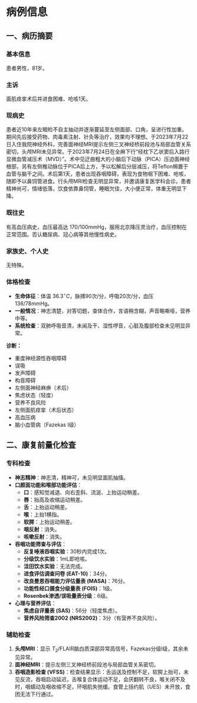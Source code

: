 # 病例信息

## 一、病历摘要

### 基本信息
患者男性，81岁。

### 主诉
面肌痉挛术后并进食困难、呛咳1天。

### 现病史
患者近10年来左眼睑不自主抽动并逐渐蔓延至左侧面部、口角，呈进行性加重。期间先后接受药物、肉毒素注射、针灸等治疗，效果均不理想。于2023年7月22日入住我院神经外科，完善面神经MRI提示左侧三叉神经桥前段池与局部血管关系密切，头颅MRI未见异常。于2023年7月24日在全麻下行“经枕下乙状窦后入路行显微血管减压术（MVD）”。术中见迂曲粗大的小脑后下动脉（PICA）压迫面神经根部，另有左侧椎动脉位于PICA后上方，予以松解后分层减压，将Teflon棉置于血管与脑干之间。术后第1天，患者出现吞咽障碍，表现为食物咽下困难、呛咳，随即予以鼻饲管进食。行头颅MRI检查无明显异常，并邀请康复医学科会诊。患者精神尚可，情绪低落，饮食依靠鼻饲管，睡眠欠佳，大小便正常，体重无明显下降。

### 既往史
有高血压病史，血压最高达 $170 / 100\mathrm{mmHg}$，服用北京降压灵治疗，血压控制在正常范围。否认糖尿病、冠心病等其他慢性病史。

### 家族史、个人史
无特殊。

### 体格检查
- **生命体征**：体温 $36.3^{\circ}C$，脉搏90次/分，呼吸20次/分，血压 $136 / 78\mathrm{mmHg}$。
- **一般情况**：神志清楚，对答切题，查体合作，言语稍含糊，声音略嘶哑，营养中等。
- **系统检查**：双肺呼吸音清，未闻及干、湿性啰音，心脏及腹部检查未见明显异常。

**诊断：**
* 重度神经源性吞咽障碍
* 误吸
* 发声障碍
* 构音障碍
* 左侧面神经麻痹（术后）
* 焦虑状态（轻度）
* 营养不良风险
* 左侧面肌痉挛（术后状态）
* 高血压病 
* 脑小血管病（Fazekas I级）

## 二、康复前量化检查

### 专科检查
- **神志精神**：神志清，精神可，未见明显面肌抽搐。
- **口颜面功能和喉部功能评估**：
    - **口**：感知觉减退、向右歪斜、流涎、上抬运动稍差。
    - **唇**：抬高及收缩运动稍差。
    - **舌**：上抬运动稍差。
    - **喉**：上抬1横指。
    - **软腭**：上抬运动稍差。
    - **咽反射**：消失。
    - **咳嗽反射**：消失。
- **吞咽功能筛查与评估**：
    - **反复唾液吞咽实验**：30秒内完成1次。
    - **分级饮水实验**：1mL即呛咳。
    - **洼田饮水实验**：无法完成。
    - **进食评估调查问卷 (EAT-10)**：34分。
    - **改良曼恩吞咽能力评估量表 (MASA)**：76分。
    - **功能性经口摄食分级量表 (FOIS)**：1级。
    - **Rosenbek渗透/误吸量表分级**：6级。
- **心理与营养评估**：
    - **焦虑自评量表 (SAS)**：56分（轻度焦虑）。
    - **营养风险筛查2002 (NRS2002)**：3分（有营养不良风险）。

### 辅助检查
1.  **头颅MRI**：显示 $T_{2}$/FLAIR脑白质深部异常高信号，Fazekas分级I级，其余未见异常。
2.  **面神经MRI**：提示左侧三叉神经桥前段池与局部血管关系密切。
3.  **吞咽造影检查 (VFSS)**：检查结果显示：舌运送及控制不足，软腭上抬可，未见反流，吞咽启动延迟，舌喉复合体运动不足，会厌翻转不良，喉关闭不及时，咽蠕动及咽收缩不足，环咽肌失弛缓。食管上括约肌（UES）未开放，食团无法下行通过。